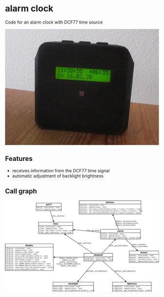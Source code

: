 # alarm clock
Code for an alarm clock with DCF77 time source

![alarm clock](alarm_clock.jpg)

## Features
* receives information from the DCF77 time signal
* automatic adjustment of backlight brightness

## Call graph
![call graph](doc/data_flow.png)
